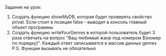  Задание на урок:
1) Создать функцию showMyDB, которая будет проверять свойство privat. Если стоит в позиции
false - выводит в консоль главный объект программы
2) Создать функцию writeYourGenres в которой пользователь будет 3 раза отвечать на вопрос 
"Ваш любимый жанр под номером ${номер по порядку}". Каждый ответ записывается в массив данных
genres
P.S. Функции вызывать не обязательно